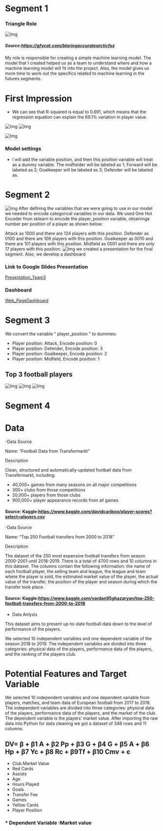 
# Segment 1

### Triangle Role

![Img](https://github.com/Edgarhv/Predicting-Football-soccer-using-a-Machine-Learning-Model/blob/7a4fd1b4b64849be725836da1b73f3cbc0f3b30a/BlaringAccurateArcticfox-mobile.gif)
##### Source:https://gfycat.com/blaringaccuratearcticfox

My role is responsible for creating a simple machine learning model. The model that I created helped us as a team to understand where and how a machine learning model will fit into the project. Also, the model gives us more time to work out the specifics related to machine learning in the futures segments.

# First Impression
- We can see that R-squared is equal to 0.691, which means that the regression equation can explain the 69.1% variation in player value.

![Img](https://github.com/Edgarhv/Predicting-Football-soccer-using-a-Machine-Learning-Model/blob/718e428415bb97be370d9682df8f0e11957c2468/Images/img_segment1.png)
![Img](https://github.com/Edgarhv/Predicting-Football-soccer-using-a-Machine-Learning-Model/blob/718e428415bb97be370d9682df8f0e11957c2468/Images/img_segment1.2.png)

![Img](https://github.com/Edgarhv/Predicting-Football-soccer-using-a-Machine-Learning-Model/blob/ab986e3d2b3c643975ecc26a4bba3ed6c069801c/Images/Dumies.png)

### Model settings  

- I will add the variable position, and then this position variable will treat as a dummy variable. The midfielder will be labeled as 1; Forward will be labeled as 2; Goalkeeper will be labeled as 3; Defender will be labeled as.


# Segment 2

![Img](https://github.com/Edgarhv/Predicting-Football-soccer-using-a-Machine-Learning-Model/blob/451a020a6d633ba5f215c11b8bb2d33d6f16bd39/Images/descarga.png)
After defining the variables that we were going to use in our model we needed to encode categorical variables in our data. We used One Hot Encoder from sklearn to encode the player_position variable, obtaininga number per position of a player as shown below:

Attack as 1000 and there are 124 players with this position.
Defender as 0100 and there are 106 players with this position.
Goalkeeper as 0010 and there are 101 players with this position.
Midfield as 0001 and there are only 17 players with this position.
![Img](https://github.com/Edgarhv/Predicting-Football-soccer-using-a-Machine-Learning-Model/blob/58a35b17f9209e3cde206a83d8f0ea959071aa8a/Images/correlation_heatmap.png)
we created a presentation for the final segment. Also, we develop a dashboard
### Link to Google Slides Presentation
[Presentation_Team3](https://docs.google.com/presentation/d/1ABp-GkqQUZYdRsoX6pAX-By1u8ZcKY6oNnCJunGCxJk/edit?usp=sharing)
### Dashboard
[Web_PageDashboard](https://sites.google.com/view/team3bootcamp/dashboard)

# Segment 3
We convert the variable " player_position " to dummies:

- Player position: Attack, Encode position: 0
- Player position: Defender, Encode position: 3
- Player position: Goalkeeper, Encode position: 2
- Player position: Midfield, Encode position: 1	

## Top 3 football players
![Img](https://github.com/Edgarhv/Predicting-Football-soccer-using-a-Machine-Learning-Model/blob/782c742abb7eef76cb856556bceb649d42db6943/Images/cr7.png)
![Img](https://github.com/Edgarhv/Predicting-Football-soccer-using-a-Machine-Learning-Model/blob/d8ae8490c325c0272da02425f6ac8477397d35d3/Images/Ney.png)
![Img](https://github.com/Edgarhv/Predicting-Football-soccer-using-a-Machine-Learning-Model/blob/67fb0226f59664aa2634f2f59bf0714ff6512581/Images/Messi.png)

# Segment 4
# Data

-Data Source

Name: “Football Data from Transfermarkt”

Description

Clean, structured and automatically-updated football data from Transfermarkt, including:
* 40,000+ games from many seasons on all major competitions
* 300+ clubs from those competitions
* 20,000+ players from those clubs
* 900,000+ player appearance records from all games
#### Source: Kaggle:https://www.kaggle.com/davidcariboo/player-scores?select=players.csv

-Data Source

Name: “Top 250 Football transfers from 2000 to 2018”

Description

The dataset of the 250 most expensive football transfers from season 2000-2001 until 2018-2019. There is a total of 4700 rows and 10 columns in this dataset. The columns contain the following information: the name of each football player, the selling team and league, the league and team where the player is sold, the estimated market value of the player, the actual value of the transfer, the position of the player and season during which the transfer took place.
#### Source: Kaggle:https://www.kaggle.com/vardan95ghazaryan/top-250-football-transfers-from-2000-to-2018



- Data Anlysis

 This dataset aims to present up-to-date football data down to the level of performance of the players.
 
 We selected 10 independent variables and one dependent variable of the season 2018 to 2019. The independent variables are divided into three categories: physical data of the players, performance data of the players, and the ranking of the players club.

# Potential Features and Target Variable
We selected 10 independent variables and one dependent variable from players, matches, and team data of European football from 2017 to 2018. The independent variables are divided into three categories: physical data of the players, performance data of the players, and the market of the club. The dependent variable is the players’ market value. After importing the raw data into Python for data cleaning we got a dataset of 348 rows and 11 columns.

## DV= β + β1 A + β2 Pp + β3 G + β4 G + β5 A + β6 Hp + β7 Yc + β8 Rc + β9Tf + β10 Cmv + є
* Club Market Value
* Red Cards 
* Assists
* Age
* Hours Played
* Goals
* Transfer Fee
* Games
* Yellow Cards
* Player Position

### * Dependent Variable :Market value 
